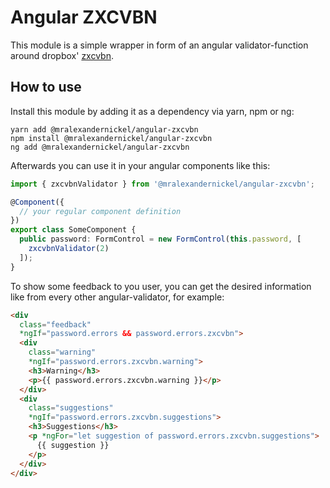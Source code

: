 Angular ZXCVBN
==============

This module is a simple wrapper in form of an angular validator-function around
dropbox' [zxcvbn](https://github.com/dropbox/zxcvbn).

## How to use

Install this module by adding it as a dependency via yarn, npm or ng:

```shell
yarn add @mralexandernickel/angular-zxcvbn
npm install @mralexandernickel/angular-zxcvbn
ng add @mralexandernickel/angular-zxcvbn
```

Afterwards you can use it in your angular components like this:

```typescript    
import { zxcvbnValidator } from '@mralexandernickel/angular-zxcvbn';

@Component({
  // your regular component definition
})
export class SomeComponent {
  public password: FormControl = new FormControl(this.password, [
    zxcvbnValidator(2)
  ]);
}
```

To show some feedback to you user, you can get the desired information like
from every other angular-validator, for example:

```html
<div
  class="feedback"
  *ngIf="password.errors && password.errors.zxcvbn">
  <div
    class="warning"
    *ngIf="password.errors.zxcvbn.warning">
    <h3>Warning</h3>
    <p>{{ password.errors.zxcvbn.warning }}</p>
  </div>
  <div
    class="suggestions"
    *ngIf="password.errors.zxcvbn.suggestions">
    <h3>Suggestions</h3>
    <p *ngFor="let suggestion of password.errors.zxcvbn.suggestions">
      {{ suggestion }}
    </p>
  </div>
</div>
```